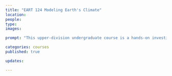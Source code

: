 ```yaml
---
title: "EART 124 Modeling Earth's Climate" 
location:
people:
type: 
images:

prompt: "This upper-division undergraduate course is a hands-on investigation of the climate system using numerical and mathematical models. We practice using a variety of climate models, such as zero- and one-dimensional energy balance models and radiative-convective models, and analyzing the output from comprehensive climate simulations. Course objectives are to use models to build an understanding of the physical climate system; to learn principles of climate modeling, such as complexity and parametrization; and to gain substantial experience using the Python programming language." 

categories: courses 
published: true

updates:

---
```



